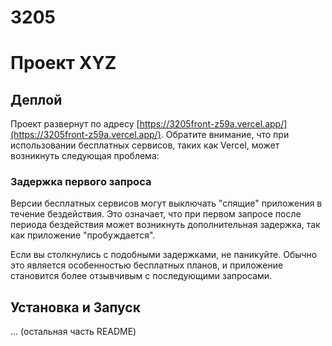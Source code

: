 # 3205

# Проект XYZ

## Деплой

Проект развернут по адресу [https://3205front-z59a.vercel.app/](https://3205front-z59a.vercel.app/). Обратите внимание, что при использовании бесплатных сервисов, таких как Vercel, может возникнуть следующая проблема:

### Задержка первого запроса

Версии бесплатных сервисов могут выключать "спящие" приложения в течение бездействия. Это означает, что при первом запросе после периода бездействия может возникнуть дополнительная задержка, так как приложение "пробуждается".

Если вы столкнулись с подобными задержками, не паникуйте. Обычно это является особенностью бесплатных планов, и приложение становится более отзывчивым с последующими запросами.

## Установка и Запуск

... (остальная часть README)
